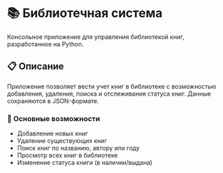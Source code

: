 # 📚 Библиотечная система

Консольное приложение для управления библиотекой книг, разработанное на Python.

## 📋 Описание

Приложение позволяет вести учет книг в библиотеке с возможностью добавления, удаления, поиска и отслеживания статуса книг. Данные сохраняются в JSON-формате.

### 🔑 Основные возможности

- Добавление новых книг
- Удаление существующих книг
- Поиск книг по названию, автору или году
- Просмотр всех книг в библиотеке
- Изменение статуса книги (в наличии/выдана)
